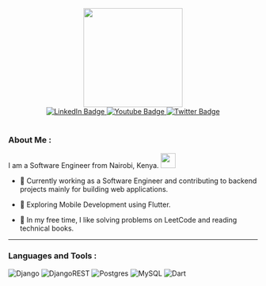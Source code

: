 <div id="header" align="center">
  <img src="https://media.giphy.com/media/Uaxj062PavgqZRhVkS/giphy.gif" width="200"/>
  <div id="badges">
  <a href="https://www.linkedin.com/in/sharlene-mutuku-86571518b/">
    <img src="https://img.shields.io/badge/LinkedIn-blue?style=for-the-badge&logo=linkedin&logoColor=white" alt="LinkedIn Badge"/>
  </a>
  <a href="https://sharlenendinda.github.io/resume/">
    <img src="https://img.shields.io/badge/Website-red?style=for-the-badge&logo=gitlab&logoColor=white" alt="Youtube Badge"/>
  </a>
  <a href="your-twitter-URL">
    <img src="https://img.shields.io/badge/Twitter-blue?style=for-the-badge&logo=twitter&logoColor=white" alt="Twitter Badge"/>
  </a>
</div>
  <h1>
</h1>
</div>
  
  ### About Me :

  I am a Software Engineer from Nairobi, Kenya. 
   <img src="https://media.giphy.com/media/hvRJCLFzcasrR4ia7z/giphy.gif" width="30px"/>

  - :telescope: Currently working as a Software Engineer and contributing to backend projects mainly for building web applications.

  - :seedling: Exploring Mobile Development using Flutter.
  
  - :brown_heart: In my free time, I like solving problems on LeetCode and reading technical books.
  
  ---
  ### Languages and Tools :

  ![Django](https://img.shields.io/badge/django-%23092E20.svg?style=for-the-badge&logo=django&logoColor=white)
  ![DjangoREST](https://img.shields.io/badge/DJANGO-REST-ff1709?style=for-the-badge&logo=django&logoColor=white&color=ff1709&labelColor=gray)
  ![Postgres](https://img.shields.io/badge/postgres-%23316192.svg?style=for-the-badge&logo=postgresql&logoColor=white)
  ![MySQL](https://img.shields.io/badge/mysql-%2300f.svg?style=for-the-badge&logo=mysql&logoColor=white)
  ![Dart](https://img.shields.io/badge/dart-%2300f.svg?style=for-the-badge&logo=dart&logoColor=white)

